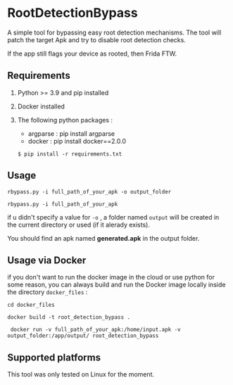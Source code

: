 RootDetectionBypass
=====================

A simple tool for bypassing easy root detection mechanisms. The tool will patch the target Apk and try to disable root detection checks. 

If the app still flags your device as rooted, then Frida FTW.


Requirements
--------------------------

1. Python >= 3.9 and pip installed
2. Docker installed
3. The following python packages :
    - argparse : pip install argparse
    - docker   : pip install docker==2.0.0

    ```$ pip install -r requirements.txt```

Usage
------

```rbypass.py -i full_path_of_your_apk -o output_folder```

```rbypass.py -i full_path_of_your_apk ```

if u didn't specify a value for ```-o``` , a folder named ```output``` will be created in the current directory or used (if it alerady exists).

You should find an apk named **generated.apk** in the output folder.

Usage via Docker
------------------

if you don't want to run the docker image in the cloud or use python for some reason, you can always build and run the Docker image locally inside the directory ```docker_files``` :

```cd docker_files```

```docker build -t root_detection_bypass .```
 
``` docker run -v full_path_of_your_apk:/home/input.apk -v output_folder:/app/output/ root_detection_bypass```


Supported platforms
---------------------

This tool was only tested on Linux for the moment.

